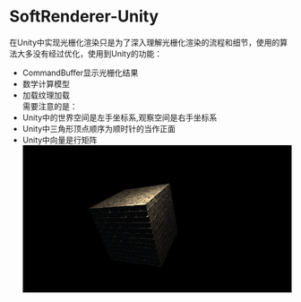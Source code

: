 # SoftRenderer-Unity
在Unity中实现光栅化渲染只是为了深入理解光栅化渲染的流程和细节，使用的算法大多没有经过优化，使用到Unity的功能：<br>
- CommandBuffer显示光栅化结果<br>
- 数学计算模型<br>
- 加载纹理加载<br>
需要注意的是：<br>
- Unity中的世界空间是左手坐标系,观察空间是右手坐标系<br>
- Unity中三角形顶点顺序为顺时针的当作正面<br>
- Unity中向量是行矩阵<br>
    ![screenshot](https://github.com/Litmin/SoftRenderer-Unity/blob/master/screenshot.png)

